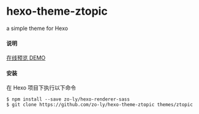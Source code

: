 # hexo-theme-ztopic

a simple theme for Hexo

#### 说明

[在线预览 DEMO](https://zo-ly.github.io/blog)

#### 安装

在 Hexo 项目下执行以下命令

```npm
$ npm install --save zo-ly/hexo-renderer-sass
$ git clone https://github.com/zo-ly/hexo-theme-ztopic themes/ztopic
```
